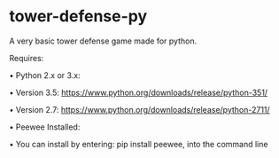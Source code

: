 # tower-defense-py
A very basic tower defense game made for python.

Requires:

• Python 2.x or 3.x:

  • Version 3.5: https://www.python.org/downloads/release/python-351/
  
  • Version 2.7: https://www.python.org/downloads/release/python-2711/
  
• Peewee Installed:

  • You can install by entering: pip install peewee, into the command line
